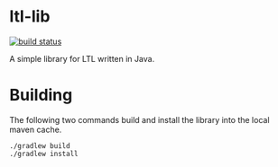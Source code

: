 # ltl-lib

[![build status](https://gitlab.lrz.de/sickert/ltl-lib/badges/master/build.svg)](https://gitlab.lrz.de/sickert/ltl-lib/commits/master)

A simple library for LTL written in Java.

# Building 

The following two commands build and install the library into the local maven cache.

    ./gradlew build
    ./gradlew install